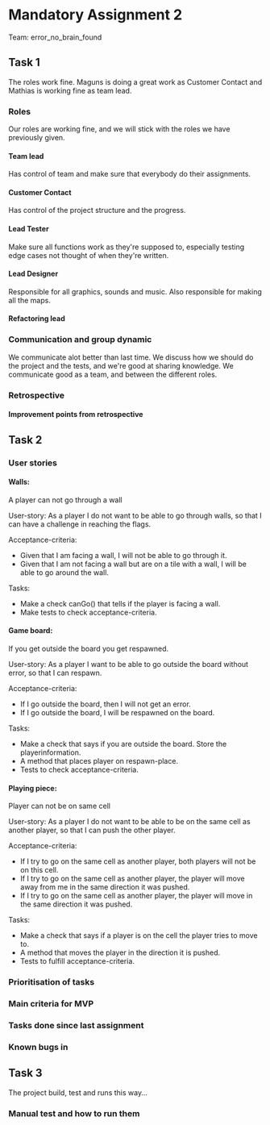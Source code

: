 # Mandatory Assignment 2 
Team: error_no_brain_found

## Task 1
The roles work fine. Maguns is doing a great work as Customer Contact and Mathias is working fine as team lead.
### Roles
Our roles are working fine, and we will stick with the roles we have previously given.

#### Team lead
Has control of team and make sure that everybody do their assignments. 
#### Customer Contact
Has control of the project structure and the progress. 
#### Lead Tester
Make sure all functions work as they're supposed to, especially testing edge cases not thought of when they're written.
#### Lead Designer 
Responsible for all graphics, sounds and music. Also responsible for making all the maps.
#### Refactoring lead


### Communication and group dynamic
We communicate alot better than last time. 
We discuss how we should do the project and the tests, and we're good at sharing knowledge.
We communicate good as a team, and between the different roles.


### Retrospective


#### Improvement points from retrospective





## Task 2

### User stories

#### Walls: 
A player can not go through a wall

User-story:
As a player I do not want to be able to go through walls, so that I can have a challenge in reaching the flags.

Acceptance-criteria: 
- Given that I am facing a wall, I will not be able to go through it.
- Given that I am not facing a wall but are on a tile with a wall, I will be able 
to go around the wall. 


Tasks:
- Make a check canGo() that tells if the player is facing a wall.
- Make tests to check acceptance-criteria.

#### Game board:
If you get outside the board you get respawned.

User-story:
As a player I want to be able to go outside the board without error, so that I can respawn.

Acceptance-criteria: 
- If I go outside the board, then I will not get an error.
- If I go outside the board, I will be respawned on the board.

Tasks:
- Make a check that says if you are outside the board. Store the playerinformation. 
- A method that places player on respawn-place.
- Tests to check acceptance-criteria.

#### Playing piece:
Player can not be on same cell

User-story:
As a player I do not want to be able to be on the same cell as another player, so that I can push the other player.

Acceptance-criteria:  
- If I try to go on the same cell as another player, both players will not be on this
cell.
- If I try to go on the same cell as another player, the player will move away from me 
in the same direction it was pushed. 
- If I try to go on the same cell as another player, the player will move in the 
same direction it was pushed. 

Tasks:
- Make a check that says if a player is on the cell the player tries to move to. 
- A method that moves the player in the direction it is pushed. 
- Tests to fulfill acceptance-criteria.

### Prioritisation of tasks
 
 
### Main criteria for MVP


### Tasks done since last assignment


### Known bugs in 

## Task 3
The project build, test and runs this way…

### Manual test and how to run them
